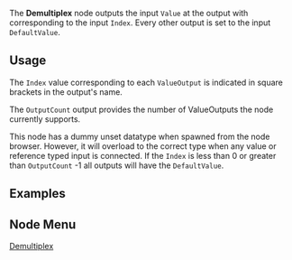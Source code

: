 <languages></languages> <translate>

The **Demultiplex** node outputs the input `Value` at the output with
corresponding to the input `Index`. Every other output is set to the
input `DefaultValue`.

## Usage

The `Index` value corresponding to each `ValueOutput` is indicated in
square brackets in the output's name.

The `OutputCount` output provides the number of ValueOutputs the node
currently supports.

This node has a dummy unset datatype when spawned from the node browser.
However, it will overload to the correct type when any value or
reference typed input is connected. If the `Index` is less than 0 or
greater than `OutputCount` -1 all outputs will have the `DefaultValue`.

## Examples

## Node Menu

</translate>

[Demultiplex](Category:Protoflux{{#translation:}} "wikilink")